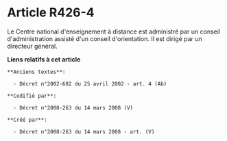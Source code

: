 # Article R426-4

Le Centre national d'enseignement à distance est administré par un conseil d'administration assisté d'un conseil
d'orientation. Il est dirigé par un directeur général.

**Liens relatifs à cet article**

	**Anciens textes**:

	  - Décret n°2002-602 du 25 avril 2002 - art. 4 (Ab)

	**Codifié par**:

	  - Décret n°2008-263 du 14 mars 2008 (V)

	**Créé par**:

	  - Décret n°2008-263 du 14 mars 2008 - art. (V)
